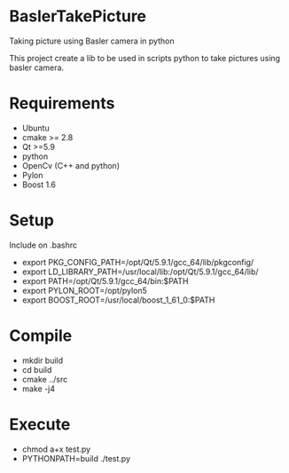 # BaslerTakePicture
Taking picture using Basler camera in python

This project create a lib to be used in scripts python to take pictures using basler camera.

# Requirements
- Ubuntu
- cmake >= 2.8
- Qt >=5.9
- python
- OpenCv (C++ and python)
- Pylon
- Boost 1.6

# Setup
Include on .bashrc

- export PKG_CONFIG_PATH=/opt/Qt/5.9.1/gcc_64/lib/pkgconfig/
- export LD_LIBRARY_PATH=/usr/local/lib:/opt/Qt/5.9.1/gcc_64/lib/
- export PATH=/opt/Qt/5.9.1/gcc_64/bin:$PATH
- export PYLON_ROOT=/opt/pylon5
- export BOOST_ROOT=/usr/local/boost_1_61_0:$PATH

# Compile
- mkdir build
- cd build
- cmake ../src
- make -j4

# Execute
- chmod a+x test.py
- PYTHONPATH=build ./test.py
